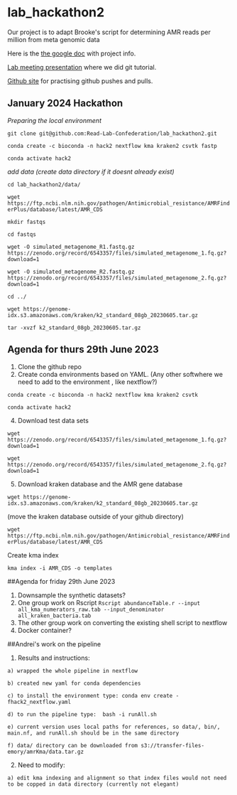 # lab_hackathon2
Our project is to adapt Brooke's script for determining AMR reads per million from meta genomic data

Here is the [the google doc](https://docs.google.com/document/d/1a1NjFz8dDE0VPHwXtsbpe8BlrzB2dXce/edit) with project info.

[Lab meeting presentation](https://docs.google.com/presentation/d/1DkSnNEFyrNsgcvd66kASLn81-8fmhp7KXd5w81L1w_0/edit#slide=id.g17b97a35150_1_0) where we did git tutorial.

[Github site](https://github.com/Read-Lab-Confederation/github-collab-practice) for practising github pushes and pulls.

## January 2024 Hackathon

*Preparing the local environment*

```git clone git@github.com:Read-Lab-Confederation/lab_hackathon2.git```

```conda create -c bioconda -n hack2 nextflow kma kraken2 csvtk fastp```

```conda activate hack2```

*add data (create data directory if it doesnt already exist)*

```cd lab_hackathon2/data/```

```wget https://ftp.ncbi.nlm.nih.gov/pathogen/Antimicrobial_resistance/AMRFinderPlus/database/latest/AMR_CDS```

```mkdir fastqs```

```cd fastqs```

```wget -O simulated_metagenome_R1.fastq.gz https://zenodo.org/record/6543357/files/simulated_metagenome_1.fq.gz?download=1```

```wget -O simulated_metagenome_R2.fastq.gz https://zenodo.org/record/6543357/files/simulated_metagenome_2.fq.gz?download=1```

```cd ../```

```wget https://genome-idx.s3.amazonaws.com/kraken/k2_standard_08gb_20230605.tar.gz```

```tar -xvzf k2_standard_08gb_20230605.tar.gz```

## Agenda for thurs 29th June 2023

1. Clone the github repo
2. Create conda environments based on YAML. (Any other softwhere we need to add to the environment , like nextflow?)
   
```conda create -c bioconda -n hack2 nextflow kma kraken2 csvtk```
   
```conda activate hack2```
   
4. Download test data sets

```wget https://zenodo.org/record/6543357/files/simulated_metagenome_1.fq.gz?download=1```

```wget https://zenodo.org/record/6543357/files/simulated_metagenome_2.fq.gz?download=1```

5. Download kraken database and the AMR gene database

```wget https://genome-idx.s3.amazonaws.com/kraken/k2_standard_08gb_20230605.tar.gz```

(move the kraken database outside of your github directory)

```wget https://ftp.ncbi.nlm.nih.gov/pathogen/Antimicrobial_resistance/AMRFinderPlus/database/latest/AMR_CDS```

Create kma index

```kma index -i AMR_CDS -o templates```

##Agenda for friday 29th June 2023

1. Downsample the synthetic datasets?
2. One group work on Rscript
```Rscript abundanceTable.r --input all_kma_numerators_raw.tab --input_denominator all_kraken_bacteria.tab```
3. The other group work on converting the existing shell script to nextflow
4. Docker container?


##Andrei's work on the pipeline
  1. Results and instructions:
  
    a) wrapped the whole pipeline in nextflow
    
    b) created new yaml for conda dependencies
    
    c) to install the environment type: conda env create -fhack2_nextflow.yaml
    
    d) to run the pipeline type:  bash -i runAll.sh
    
    e) current version uses local paths for references, so data/, bin/, main.nf, and runAll.sh should be in the same directory
    
    f) data/ directory can be downloaded from s3://transfer-files-emory/amrKma/data.tar.gz

  2. Need to modify:
    
    
    a) edit kma indexing and alignment so that index files would not need to be copped in data directory (currently not elegant)
 

